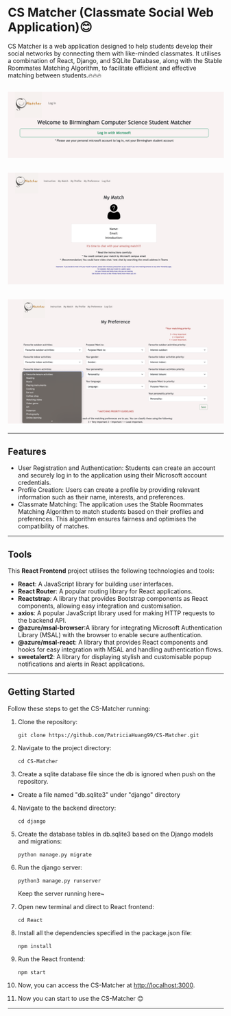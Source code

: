 # CS Matcher (Classmate Social Web Application):blush:

CS Matcher is a web application designed to help students develop their social networks by connecting them with like-minded classmates. It utilises a combination of React, Django, and SQLite Database, along with the Stable Roommates Matching Algorithm, to facilitate efficient and effective matching between students.:fire::fire::fire:

## ![Alt screenshot](images/LoginPage.png "Optional Title")

## ![Alt screenshot](images/MyMatchPage.png "Optional Title")

## ![Alt screenshot](images/MyPreferencePage.png "Optional Title")

---

## Features

- User Registration and Authentication: Students can create an account and securely log in to the application using their Microsoft account credentials.
- Profile Creation: Users can create a profile by providing relevant information such as their name, interests, and preferences.
- Classmate Matching: The application uses the Stable Roommates Matching Algorithm to match students based on their profiles and preferences. This algorithm ensures fairness and optimises the compatibility of matches.

---

## Tools

This **React Frontend** project utilises the following technologies and tools:

- **React**: A JavaScript library for building user interfaces.
- **React Router**: A popular routing library for React applications.
- **Reactstrap**: A library that provides Bootstrap components as React components, allowing easy integration and customisation.
- **axios**: A popular JavaScript library used for making HTTP requests to the backend API.
- **@azure/msal-browser**:A library for integrating Microsoft Authentication Library (MSAL) with the browser to enable secure authentication.
- **@azure/msal-react**:
  A library that provides React components and hooks for easy integration with MSAL and handling authentication flows.
- **sweetalert2**: A library for displaying stylish and customisable popup notifications and alerts in React applications.

---

## Getting Started

Follow these steps to get the CS-Matcher running:

1. Clone the repository:

   ```shell
   git clone https://github.com/PatriciaHuang99/CS-Matcher.git

   ```

2. Navigate to the project directory:

   ```shell
   cd CS-Matcher

   ```

3. Create a sqlite database file since the db is ignored when push on the repository.

- Create a file named "db.sqlite3" under "django" directory

4. Navigate to the backend directory:

   ```shell
   cd django

   ```

5. Create the database tables in db.sqlite3 based on the Django models and migrations:

   ```shell
   python manage.py migrate

   ```

6. Run the django server:

   ```shell
   python3 manage.py runserver

   ```

   Keep the server running here~

7. Open new terminal and direct to React frontend:

   ```shell
   cd React

   ```

8. Install all the dependencies specified in the package.json file:

   ```shell
   npm install

   ```

9. Run the React frontend:

   ```shell
   npm start

   ```

10. Now, you can access the CS-Matcher at [http://localhost:3000](http://localhost:3000).

11. Now you can start to use the CS-Matcher :blush:

---
